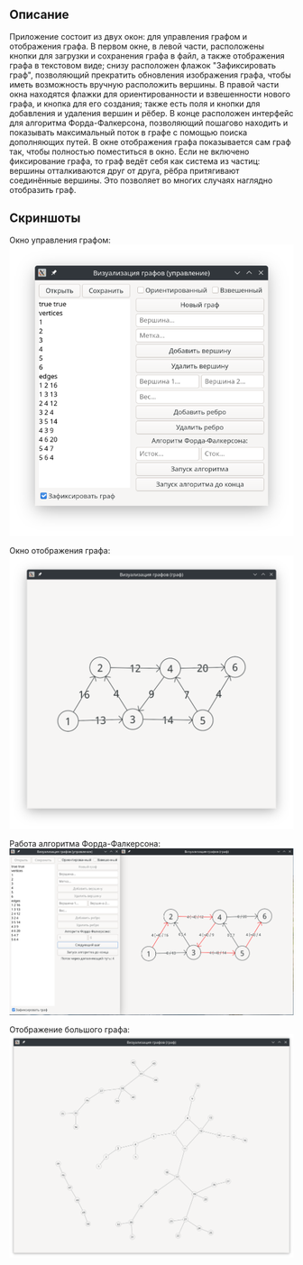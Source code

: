 ## Описание
Приложение состоит из двух окон: для управления графом и отображения графа. В первом окне, в левой части, расположены кнопки для загрузки и сохранения графа в файл, а также отображения графа в текстовом виде; снизу расположен флажок "Зафиксировать граф", позволяющий прекратить обновления изображения графа, чтобы иметь возможность вручную расположить вершины. В правой части окна находятся флажки для ориентированности и взвешенности нового графа, и кнопка для его создания; также есть поля и кнопки для добавления и удаления вершин и рёбер. В конце расположен интерфейс для алгоритма Форда-Фалкерсона, позволяющий пошагово находить и показывать максимальный поток в графе с помощью поиска дополняющих путей. В окне отображения графа показывается сам граф так, чтобы полностью поместиться в окно. Если не включено фиксирование графа, то граф ведёт себя как система из частиц: вершины отталкиваются друг от друга, рёбра притягивают соединённые вершины. Это позволяет во многих случаях наглядно отобразить граф.

## Скриншоты
Окно управления графом:
![](doc/screenshot_1.png)

Окно отображения графа:
![](doc/screenshot_2.png)

Работа алгоритма Форда-Фалкерсона:
![](doc/screenshot_3.png)

Отображение большого графа:
![](doc/screenshot_4.png)